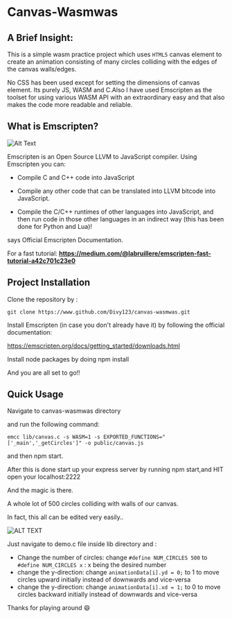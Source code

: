 Canvas-Wasmwas
====

## A Brief Insight:
This is a simple wasm practice project which uses `HTML5` canvas element to create an animation consisting of many circles colliding with the edges of the canvas walls/edges.

No CSS has been used except for setting the dimensions of canvas element. Its purely JS, WASM and C.Also I have used Emscripten as the toolset for using various WASM API with an extraordinary easy and that also makes the code more readable and reliable.

## What is Emscripten?

![Alt Text](https://media.giphy.com/media/2WjreYqybFKgXoICJl/giphy.gif)

Emscripten is an Open Source LLVM to JavaScript compiler. Using Emscripten you can:    


 - Compile C and C++ code into JavaScript


 - Compile any other code that can be translated into LLVM bitcode into JavaScript.


 - Compile the C/C++ runtimes of other languages into JavaScript, and then run code in those other languages in an indirect way (this has been done for Python and Lua)!

says Official Emscripten Documentation.

For a fast tutorial: 
**https://medium.com/@labruillere/emscripten-fast-tutorial-a42c701c23e0**

## Project Installation

Clone the repository by :

`git clone https://www.github.com/Divy123/canvas-wasmwas.git`

Install Emscripten (in case you don't already have it) by following the official documentation:

https://emscripten.org/docs/getting_started/downloads.html

Install node packages by doing npm install

And you are all set to go!!

## Quick Usage

Navigate to canvas-wasmwas directory

and run the following command:

`emcc lib/canvas.c -s WASM=1 -s EXPORTED_FUNCTIONS="['_main','_getCircles']" -o public/canvas.js`

and then npm start.

After this is done start up your express server by running npm start,and 
HIT open your localhost:2222

And the magic is there.

A whole lot of 500 circles colliding with walls of our canvas.

In fact, this all can be edited very easily..

![ALT TEXT](https://media.giphy.com/media/vQqeT3AYg8S5O/giphy.gif)

Just navigate to demo.c file inside lib directory and :

* Change the number of circles:  change `#define NUM_CIRCLES 500` to `#define NUM_CIRCLES x` : x being the desired number
* change the y-direction: change  `animationData[i].yd = 0;` to 1 to move circles upward initially instead of downwards and vice-versa
* change the y-direction: change  `animationData[i].xd = 1;` to 0 to move circles backward initially instead of downwards and vice-versa

Thanks for playing around :smile:
